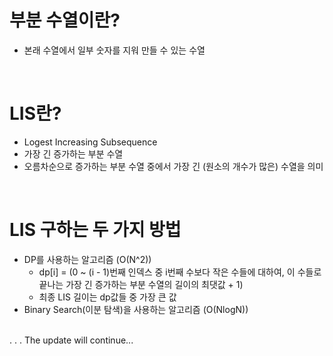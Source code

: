 # 부분 수열이란?
- 본래 수열에서 일부 숫자를 지워 만들 수 있는 수열

<br>

# LIS란?
- Logest Increasing Subsequence
- 가장 긴 증가하는 부분 수열
- 오름차순으로 증가하는 부분 수열 중에서 가장 긴 (원소의 개수가 많은) 수열을 의미

<br>

# LIS 구하는 두 가지 방법
- DP를 사용하는 알고리즘 (O(N^2))
  - dp[i] = (0 ~ (i - 1)번째 인덱스 중 i번째 수보다 작은 수들에 대하여, 이 수들로 끝나는 가장 긴 증가하는 부분 수열의 길이의 최댓값 + 1)
  - 최종 LIS 길이는 dp값들 중 가장 큰 값
- Binary Search(이분 탐색)을 사용하는 알고리즘 (O(NlogN))


<br>
.  
.  
.  
The update will continue...
